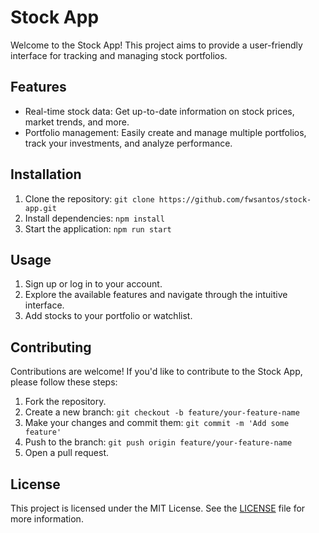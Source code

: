 # Stock App

Welcome to the Stock App! This project aims to provide a user-friendly interface for tracking and managing stock portfolios.

## Features

- Real-time stock data: Get up-to-date information on stock prices, market trends, and more.
- Portfolio management: Easily create and manage multiple portfolios, track your investments, and analyze performance.
<!-- - Watchlist: Keep an eye on stocks you're interested in and receive notifications for price changes.
- News and analysis: Stay informed with the latest news, market insights, and expert analysis. -->

## Installation

1. Clone the repository: `git clone https://github.com/fwsantos/stock-app.git`
2. Install dependencies: `npm install`
3. Start the application: `npm run start`
   <!-- 3. Set up environment variables: Create a `.env` file and add the necessary variables. -->
   <!-- 4. Start the application: `npm start` -->

## Usage

1. Sign up or log in to your account.
2. Explore the available features and navigate through the intuitive interface.
3. Add stocks to your portfolio or watchlist.
<!-- 4. Monitor stock prices, track your investments, and make informed decisions.
4. Stay updated with the latest news and market trends. -->

## Contributing

Contributions are welcome! If you'd like to contribute to the Stock App, please follow these steps:

1. Fork the repository.
2. Create a new branch: `git checkout -b feature/your-feature-name`
3. Make your changes and commit them: `git commit -m 'Add some feature'`
4. Push to the branch: `git push origin feature/your-feature-name`
5. Open a pull request.

## License

This project is licensed under the MIT License. See the [LICENSE](LICENSE) file for more information.
